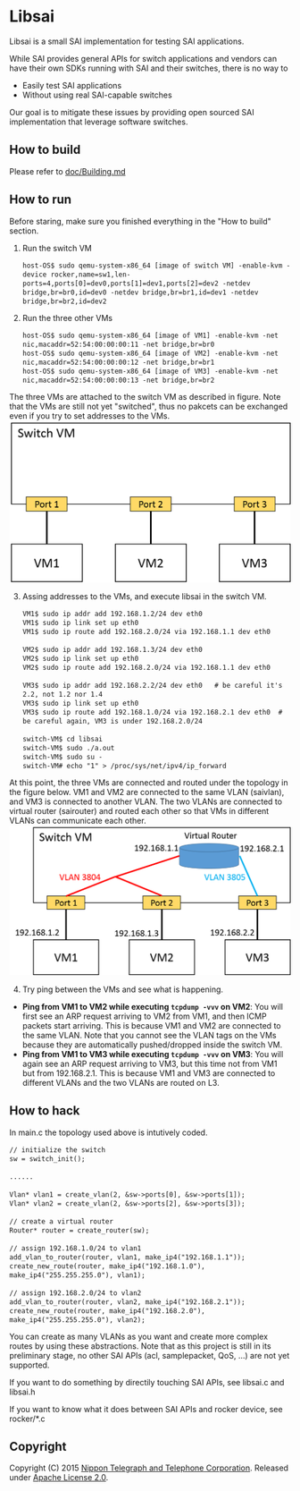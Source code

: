 # Libsai
Libsai is a small SAI implementation for testing SAI applications.

While SAI provides general APIs for switch applications and vendors can have their own SDKs running with SAI and their switches, there is no way to
 - Easily test SAI applications
 - Without using real SAI-capable switches

Our goal is to mitigate these issues by providing open sourced SAI implementation that leverage software switches.

## How to build
Please refer to [doc/Building.md](doc/Building.md)

## How to run
Before staring, make sure you finished everything in the "How to build" section.

1. Run the switch VM

    ```
    host-OS$ sudo qemu-system-x86_64 [image of switch VM] -enable-kvm -device rocker,name=sw1,len-ports=4,ports[0]=dev0,ports[1]=dev1,ports[2]=dev2 -netdev bridge,br=br0,id=dev0 -netdev bridge,br=br1,id=dev1 -netdev bridge,br=br2,id=dev2
    ```

2. Run the three other VMs

    ````
    host-OS$ sudo qemu-system-x86_64 [image of VM1] -enable-kvm -net nic,macaddr=52:54:00:00:00:11 -net bridge,br=br0
    host-OS$ sudo qemu-system-x86_64 [image of VM2] -enable-kvm -net nic,macaddr=52:54:00:00:00:12 -net bridge,br=br1
    host-OS$ sudo qemu-system-x86_64 [image of VM3] -enable-kvm -net nic,macaddr=52:54:00:00:00:13 -net bridge,br=br2
    ````
The three VMs are attached to the switch VM as described in figure.
Note that the VMs are still not yet "switched", thus no pakcets can be exchanged even if you try to set addresses to the VMs.
![three VMs are attached to the switch VM](doc/libsai_VM_attached.png)

3. Assing addresses to the VMs, and execute libsai in the switch VM.

    ````
    VM1$ sudo ip addr add 192.168.1.2/24 dev eth0
    VM1$ sudo ip link set up eth0
    VM1$ sudo ip route add 192.168.2.0/24 via 192.168.1.1 dev eth0

    VM2$ sudo ip addr add 192.168.1.3/24 dev eth0
    VM2$ sudo ip link set up eth0
    VM2$ sudo ip route add 192.168.2.0/24 via 192.168.1.1 dev eth0

    VM3$ sudo ip addr add 192.168.2.2/24 dev eth0   # be careful it's 2.2, not 1.2 nor 1.4
    VM3$ sudo ip link set up eth0
    VM3$ sudo ip route add 192.168.1.0/24 via 192.168.2.1 dev eth0  # be careful again, VM3 is under 192.168.2.0/24
    
    switch-VM$ cd libsai
    switch-VM$ sudo ./a.out
    switch-VM$ sudo su -
    switch-VM# echo "1" > /proc/sys/net/ipv4/ip_forward
    ````
At this point, the three VMs are connected and routed under the topology in the figure below.
VM1 and VM2 are connected to the same VLAN (saivlan), and VM3 is connected to another VLAN.
The two VLANs are connected to virtual router (sairouter) and routed each other so that VMs in different VLANs can communicate each other.
![three VMs are connected and routed under the topology](doc/libsai_VM_connected.png)

4. Try ping between the VMs and see what is happening.
 - **Ping from VM1 to VM2 while executing `tcpdump -vvv` on VM2**: You will first see an ARP request arriving to VM2 from VM1, and then ICMP packets start arriving. This is because VM1 and VM2 are connected to the same VLAN. Note that you cannot see the VLAN tags on the VMs because they are automatically pushed/dropped inside the switch VM.
 - **Ping from VM1 to VM3 while executing `tcpdump -vvv` on VM3**: You will again see an ARP request arriving to VM3, but this time not from VM1 but from 192.168.2.1. This is because VM1 and VM3 are connected to different VLANs and the two VLANs are routed on L3.

## How to hack
In main.c the topology used above is intutively coded.

    // initialize the switch
    sw = switch_init();

    ......
    
    Vlan* vlan1 = create_vlan(2, &sw->ports[0], &sw->ports[1]);
    Vlan* vlan2 = create_vlan(2, &sw->ports[2], &sw->ports[3]);

    // create a virtual router
    Router* router = create_router(sw);

    // assign 192.168.1.0/24 to vlan1
    add_vlan_to_router(router, vlan1, make_ip4("192.168.1.1"));
    create_new_route(router, make_ip4("192.168.1.0"), make_ip4("255.255.255.0"), vlan1);

    // assign 192.168.2.0/24 to vlan2
    add_vlan_to_router(router, vlan2, make_ip4("192.168.2.1"));
    create_new_route(router, make_ip4("192.168.2.0"), make_ip4("255.255.255.0"), vlan2);

You can create as many VLANs as you want and create more complex routes by using these abstractions.
Note that as this project is still in its preliminary stage, no other SAI APIs (acl, samplepacket, QoS, ...) are not yet supported.

If you want to do something by directily touching SAI APIs, see libsai.c and libsai.h

If you want to know what it does between SAI APIs and rocker device, see rocker/*.c

## Copyright
Copyright (C) 2015 [Nippon Telegraph and Telephone Corporation](http://www.ntt.co.jp/index_e.html). Released under [Apache License 2.0](LICENSE).
